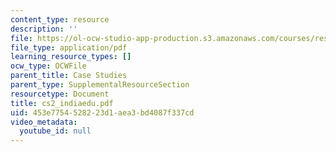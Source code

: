 ```yaml
---
content_type: resource
description: ''
file: https://ol-ocw-studio-app-production.s3.amazonaws.com/courses/res-14-001-abdul-latif-jameel-poverty-action-lab-executive-training-evaluating-social-programs-2009-spring-2009/453e7754528223d1aea3bd4087f337cd_cs2_indiaedu.pdf
file_type: application/pdf
learning_resource_types: []
ocw_type: OCWFile
parent_title: Case Studies
parent_type: SupplementalResourceSection
resourcetype: Document
title: cs2_indiaedu.pdf
uid: 453e7754-5282-23d1-aea3-bd4087f337cd
video_metadata:
  youtube_id: null
---
```

